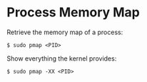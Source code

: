 # Process Memory Map

Retrieve the memory map of a process:
```
$ sudo pmap <PID>
```

Show everything the kernel provides:
```
$ sudo pmap -XX <PID>
```
